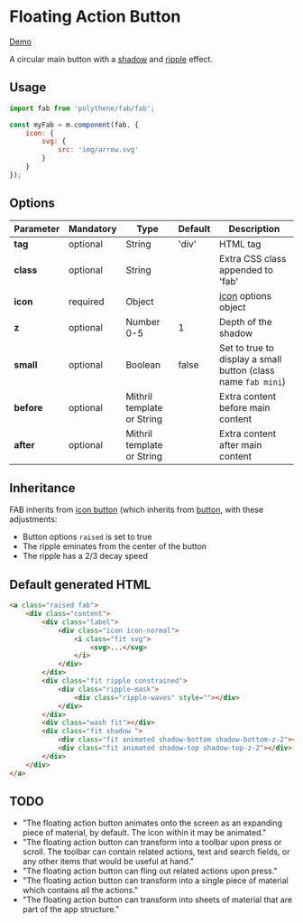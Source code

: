 # Floating Action Button

<a class="btn-demo" href="http://arthurclemens.github.io/Polythene-Examples/index.html#/fab">Demo</a>

A circular main button with a [shadow](#shadow) and [ripple](#ripple) effect.


## Usage

~~~javascript
import fab from 'polythene/fab/fab';

const myFab = m.component(fab, {
    icon: {
    	svg: {
    	    src: 'img/arrow.svg'
    	}
    }
});
~~~

## Options

| **Parameter** |  **Mandatory** | **Type** | **Default** | **Description** |
| ------------- | -------------- | -------- | ----------- | --------------- |
| **tag** | optional | String | 'div' | HTML tag |
| **class** | optional | String |  | Extra CSS class appended to 'fab' |
| **icon** | required | Object |  | [icon](#icon) options object |
| **z** | optional | Number 0-5 | 1 | Depth of the shadow |
| **small** | optional | Boolean | false | Set to true to display a small button (class name `fab mini`) |
| **before** | optional | Mithril template or String | | Extra content before main content |
| **after** | optional | Mithril template or String | | Extra content after main content |


## Inheritance

FAB inherits from [icon button](#icon-button) (which inherits from [button](#button), with these adjustments:

* Button options `raised` is set to true
* The ripple eminates from the center of the button
* The ripple has a 2/3 decay speed


## Default generated HTML

~~~html
<a class="raised fab">
    <div class="content">
        <div class="label">
            <div class="icon icon-normal">
                <i class="fit svg">
                    <svg>...</svg>
                </i>
            </div>
        </div>
        <div class="fit ripple constrained">
            <div class="ripple-mask">
                <div class="ripple-waves" style=""></div>
            </div>
        </div>
        <div class="wash fit"></div>
        <div class="fit shadow ">
            <div class="fit animated shadow-bottom shadow-bottom-z-2"></div>
            <div class="fit animated shadow-top shadow-top-z-2"></div>
        </div>
    </div>
</a>
~~~

## TODO

* "The floating action button animates onto the screen as an expanding piece of material, by default. The icon within it may be animated."
* "The floating action button can transform into a toolbar upon press or scroll. The toolbar can contain related actions, text and search fields, or any other items that would be useful at hand."
* "The floating action button can fling out related actions upon press."
* "The floating action button can transform into a single piece of material which contains all the actions."
* "The floating action button can transform into sheets of material that are part of the app structure."
